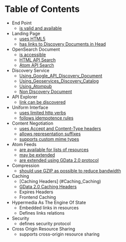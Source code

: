 # Table of Contents

* End Point
  * [is valid and available](#EndPoint_ValidEndPoint)
* Landing Page
  * [uses HTML5](#LandingPage_HTML5)
  * [has links to Discovery Documents in Head](#LandingPage_DiscoveryDoc)
* OpenSearch Document
  * [is accessible](#OpenSearch_DiscoveryDoc)
  * [HTML API Search](#OpenSearch_HTMLSearch)
  * [Atom API Search](#OpenSearch_ATOMSearch)
* Discovery Service
  * [Using_Google_API_Discovery_Document](#Discovery_GoogleDiscovery)
  * [Using_Geoservices_Discovery_Catalog](#Discovery_GeoServices)
  * [Using_Atompub](#Discovery_Atompub)
  * [Non Discovery Document](#Discovery_None)
* API Explorer
  * [link can be discovered](#API_DiscoveryDoc)
* Uniform Interface
  * [uses limited http verbs](#UniformInterface_Verbs)
  * [follows idempotence rules](#UniformInterface_Idempotence)
* Content Negotiation
  * [uses Accept and Content-Type headers](#ContentNegotiation_Headers)
  * [allows representation suffixes](#ContentNegotiation_Suffixes)
  * [supports custom mime types](#ContentNegotiation_MimeTypes)
* Atom Feeds
  * [are available for lists of resources](#Atom_Atom)
  * [may be extended](#Atom_Extend)
  * [are extended using GData 2.0 protocol](#Atom_GData2.0)
* Compression
  * [should use GZIP as possible to reduce bandwidth](#Compression_Compression)
* Caching
  * [Caching Headers] (#Caching_Caching)
  * [GData 2.0 Caching Headers](#Caching_GData2.0)
  * Expires Headers
  * Frontend Caching
* Hypermedia As The Engine Of State
  * Embedded links in resources
  * Defines links relations
* Security
  * defines security protocol
* Cross Origin Resource Sharing
  * supports cross-origin resource sharing
